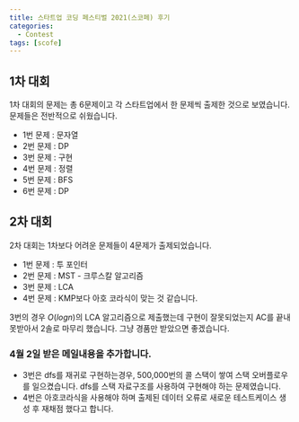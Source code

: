 ```yaml
---
title: 스타트업 코딩 페스티벌 2021(스코페) 후기
categories:
  - Contest
tags: [scofe]
---
```

## 1차 대회
1차 대회의 문제는 총 6문제이고 각 스타트업에서 한 문제씩 출제한 것으로 보였습니다. 문제들은 전반적으로 쉬웠습니다.
- 1번 문제 : 문자열
- 2번 문제 : DP
- 3번 문제 : 구현
- 4번 문제 : 정렬
- 5번 문제 : BFS
- 6번 문제 : DP

## 2차 대회
2차 대회는 1차보다 어려운 문제들이 4문제가 출제되었습니다.
- 1번 문제 : 투 포인터
- 2번 문제 : MST - 크루스칼 알고리즘
- 3번 문제 : LCA
- 4번 문제 : KMP보다 아호 코라식이 맞는 것 같습니다.

3번의 경우 $O(logn)$의 LCA 알고리즘으로 제출했는데 구현이 잘못되었는지 AC를 끝내 못받아서 2솔로 마무리 했습니다.
그냥 경품만 받았으면 좋겠습니다.
### 4월 2일 받은 메일내용을 추가합니다.
- 3번은 dfs를 재귀로 구현하는경우, 500,000번의 콜 스택이 쌓여 스택 오버플로우를 일으켰습니다. dfs를 스택 자료구조를 사용하여 구현해야 하는 문제였습니다.
- 4번은 아호코라식을 사용해야 하며 출제된 데이터 오류로 새로운 테스트케이스 생성 후 재채점 했다고 합니다.

